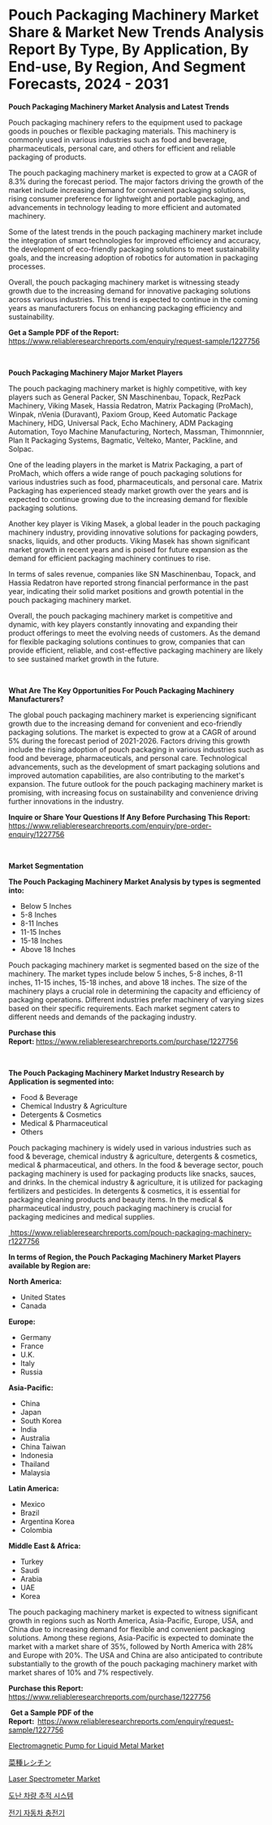 <p><h1>Pouch Packaging Machinery Market Share & Market New Trends Analysis Report By Type, By Application, By End-use, By Region, And Segment Forecasts, 2024 - 2031</h1></p><p><strong>Pouch Packaging Machinery Market Analysis and Latest Trends</strong></p>
<p><p>Pouch packaging machinery refers to the equipment used to package goods in pouches or flexible packaging materials. This machinery is commonly used in various industries such as food and beverage, pharmaceuticals, personal care, and others for efficient and reliable packaging of products.</p><p>The pouch packaging machinery market is expected to grow at a CAGR of 8.3% during the forecast period. The major factors driving the growth of the market include increasing demand for convenient packaging solutions, rising consumer preference for lightweight and portable packaging, and advancements in technology leading to more efficient and automated machinery.</p><p>Some of the latest trends in the pouch packaging machinery market include the integration of smart technologies for improved efficiency and accuracy, the development of eco-friendly packaging solutions to meet sustainability goals, and the increasing adoption of robotics for automation in packaging processes.</p><p>Overall, the pouch packaging machinery market is witnessing steady growth due to the increasing demand for innovative packaging solutions across various industries. This trend is expected to continue in the coming years as manufacturers focus on enhancing packaging efficiency and sustainability.</p></p>
<p><strong>Get a Sample PDF of the Report:&nbsp;</strong> <a href="https://www.reliableresearchreports.com/enquiry/request-sample/1227756">https://www.reliableresearchreports.com/enquiry/request-sample/1227756</a></p>
<p>&nbsp;</p>
<p><strong>Pouch Packaging Machinery Major Market Players</strong></p>
<p><p>The pouch packaging machinery market is highly competitive, with key players such as General Packer, SN Maschinenbau, Topack, RezPack Machinery, Viking Masek, Hassia Redatron, Matrix Packaging (ProMach), Winpak, nVenia (Duravant), Paxiom Group, Keed Automatic Package Machinery, HDG, Universal Pack, Echo Machinery, ADM Packaging Automation, Toyo Machine Manufacturing, Nortech, Massman, Thimonnnier, Plan It Packaging Systems, Bagmatic, Velteko, Manter, Packline, and Solpac.</p><p>One of the leading players in the market is Matrix Packaging, a part of ProMach, which offers a wide range of pouch packaging solutions for various industries such as food, pharmaceuticals, and personal care. Matrix Packaging has experienced steady market growth over the years and is expected to continue growing due to the increasing demand for flexible packaging solutions.</p><p>Another key player is Viking Masek, a global leader in the pouch packaging machinery industry, providing innovative solutions for packaging powders, snacks, liquids, and other products. Viking Masek has shown significant market growth in recent years and is poised for future expansion as the demand for efficient packaging machinery continues to rise.</p><p>In terms of sales revenue, companies like SN Maschinenbau, Topack, and Hassia Redatron have reported strong financial performance in the past year, indicating their solid market positions and growth potential in the pouch packaging machinery market.</p><p>Overall, the pouch packaging machinery market is competitive and dynamic, with key players constantly innovating and expanding their product offerings to meet the evolving needs of customers. As the demand for flexible packaging solutions continues to grow, companies that can provide efficient, reliable, and cost-effective packaging machinery are likely to see sustained market growth in the future.</p></p>
<p>&nbsp;</p>
<p><strong>What Are The Key Opportunities For Pouch Packaging Machinery Manufacturers?</strong></p>
<p><p>The global pouch packaging machinery market is experiencing significant growth due to the increasing demand for convenient and eco-friendly packaging solutions. The market is expected to grow at a CAGR of around 5% during the forecast period of 2021-2026. Factors driving this growth include the rising adoption of pouch packaging in various industries such as food and beverage, pharmaceuticals, and personal care. Technological advancements, such as the development of smart packaging solutions and improved automation capabilities, are also contributing to the market's expansion. The future outlook for the pouch packaging machinery market is promising, with increasing focus on sustainability and convenience driving further innovations in the industry.</p></p>
<p><strong>Inquire or Share Your Questions If Any Before Purchasing This Report:</strong> <a href="https://www.reliableresearchreports.com/enquiry/pre-order-enquiry/1227756">https://www.reliableresearchreports.com/enquiry/pre-order-enquiry/1227756</a></p>
<p>&nbsp;</p>
<p><strong>Market Segmentation</strong></p>
<p><strong>The Pouch Packaging Machinery Market Analysis by types is segmented into:</strong></p>
<p><ul><li>Below 5 Inches</li><li>5-8 Inches</li><li>8-11 Inches</li><li>11-15 Inches</li><li>15-18 Inches</li><li>Above 18 Inches</li></ul></p>
<p><p>Pouch packaging machinery market is segmented based on the size of the machinery. The market types include below 5 inches, 5-8 inches, 8-11 inches, 11-15 inches, 15-18 inches, and above 18 inches. The size of the machinery plays a crucial role in determining the capacity and efficiency of packaging operations. Different industries prefer machinery of varying sizes based on their specific requirements. Each market segment caters to different needs and demands of the packaging industry.</p></p>
<p><strong>Purchase this Report:&nbsp;</strong><a href="https://www.reliableresearchreports.com/purchase/1227756">https://www.reliableresearchreports.com/purchase/1227756</a></p>
<p>&nbsp;</p>
<p><strong>The Pouch Packaging Machinery Market Industry Research by Application is segmented into:</strong></p>
<p><ul><li>Food & Beverage</li><li>Chemical Industry & Agriculture</li><li>Detergents & Cosmetics</li><li>Medical & Pharmaceutical</li><li>Others</li></ul></p>
<p><p>Pouch packaging machinery is widely used in various industries such as food & beverage, chemical industry & agriculture, detergents & cosmetics, medical & pharmaceutical, and others. In the food & beverage sector, pouch packaging machinery is used for packaging products like snacks, sauces, and drinks. In the chemical industry & agriculture, it is utilized for packaging fertilizers and pesticides. In detergents & cosmetics, it is essential for packaging cleaning products and beauty items. In the medical & pharmaceutical industry, pouch packaging machinery is crucial for packaging medicines and medical supplies.</p></p>
<p><a href="https://www.reliableresearchreports.com/pouch-packaging-machinery-r1227756">&nbsp;https://www.reliableresearchreports.com/pouch-packaging-machinery-r1227756</a></p>
<p><strong>In terms of Region, the Pouch Packaging Machinery Market Players available by Region are:</strong></p>
<p>
    <p> <strong> North America: </strong>
        <ul>
            <li>United States</li>
            <li>Canada</li>
        </ul>
        </p> 
    <p> <strong> Europe: </strong>
        <ul>
            <li>Germany</li>
            <li>France</li>
            <li>U.K.</li>
            <li>Italy</li>
            <li>Russia</li>
        </ul>
        </p> 
    <p> <strong> Asia-Pacific: </strong>
        <ul>
            <li>China</li>
            <li>Japan</li>
            <li>South Korea</li>
            <li>India</li>
            <li>Australia</li>
            <li>China Taiwan</li>
            <li>Indonesia</li>
            <li>Thailand</li>
            <li>Malaysia</li>
        </ul>
        </p> 
    <p> <strong> Latin America: </strong>
        <ul>
            <li>Mexico</li>
            <li>Brazil</li>
            <li>Argentina Korea</li>
            <li>Colombia</li>
        </ul>
        </p> 
    <p> <strong> Middle East & Africa: </strong>
        <ul>
            <li>Turkey</li>
            <li>Saudi</li>
            <li>Arabia</li>
            <li>UAE</li>
            <li>Korea</li>
        </ul>
    </p>
    </p>
<p><p>The pouch packaging machinery market is expected to witness significant growth in regions such as North America, Asia-Pacific, Europe, USA, and China due to increasing demand for flexible and convenient packaging solutions. Among these regions, Asia-Pacific is expected to dominate the market with a market share of 35%, followed by North America with 28% and Europe with 20%. The USA and China are also anticipated to contribute substantially to the growth of the pouch packaging machinery market with market shares of 10% and 7% respectively.</p></p>
<p><strong>Purchase this Report: </strong><a href="https://www.reliableresearchreports.com/purchase/1227756">https://www.reliableresearchreports.com/purchase/1227756</a></p>
<p>&nbsp;<strong>Get a Sample PDF of the Report:&nbsp;&nbsp;</strong><a href="https://www.reliableresearchreports.com/enquiry/request-sample/1227756">https://www.reliableresearchreports.com/enquiry/request-sample/1227756</a></p>
<p><strong></strong></p>
<p><p><a href="https://github.com/pjcfca/Market-Research-Report-List-2/blob/main/electromagnetic-pump-for-liquid-metal-market.md">Electromagnetic Pump for Liquid Metal Market</a></p><p><a href="https://github.com/oqoeusbvpadwjs08/Market-Research-Report-List-1/blob/main/572590230538.md">菜種レシチン</a></p><p><a href="https://github.com/wusalecollins540tpqoz/Market-Research-Report-List-2/blob/main/laser-spectrometer-market.md">Laser Spectrometer Market</a></p><p><a href="https://github.com/royErdmtyan906778/Market-Research-Report-List-1/blob/main/688798527993.md">도난 차량 추적 시스템</a></p><p><a href="https://medium.com/@aidenreinger/%EC%A0%84%EA%B8%B0-%EC%9E%90%EB%8F%99%EC%B0%A8-%EC%B6%A9%EC%A0%84%EA%B8%B0-%EC%8B%9C%EC%9E%A5-%EB%8F%99%ED%96%A5-%EB%B0%8F-%EC%8B%9C%EC%9E%A5-%EB%B6%84%EC%84%9D%EC%9D%80-2024%EB%85%84%EB%B6%80%ED%84%B0-2031%EB%85%84%EA%B9%8C%EC%A7%80-%EC%98%88%EC%B8%A1%EB%90%A9%EB%8B%88%EB%8B%A4-77fdc222a9a1">전기 자동차 충전기</a></p></p>